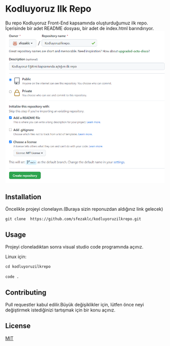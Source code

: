 # Kodluyoruz Ilk Repo
Bu repo Kodluyoruz Front-End kapsamında oluşturduğumuz ilk repo. İçerisinde bir adet README dosyası, bir adet de index.html barındırıyor.
![](/image/sample.png)
## Installation
Öncelikle projeyi clonelayın.(Buraya sizin reponuzdan aldığınız link gelecek)
```
git clone  https://github.com/sfezaklc/kodluyoruzilkrepo.git
```

## Usage
Projeyi cloneladıktan sonra visual studio code programında açınız.

Linux için:
```
cd kodluyoruzilkrepo

code .
```
## Contributing
Pull requestler kabul edilir.Büyük değişiklikler için, lütfen önce neyi değiştirmek istediğinizi tartışmak için bir konu açınız.
## License
[MIT](https://choosealicense.com/licenses/mit/)